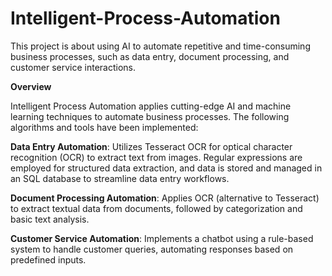 # Intelligent-Process-Automation
This project is about using AI to  automate repetitive and time-consuming business processes, such as data entry, document processing, and customer service interactions.


**Overview**


Intelligent Process Automation applies cutting-edge AI and machine learning techniques to automate business processes. The following algorithms and tools have been implemented:

**Data Entry Automation**: Utilizes Tesseract OCR for optical character recognition (OCR) to extract text from images. Regular expressions are employed for structured data extraction, and data is stored and managed in an SQL database to streamline data entry workflows.

**Document Processing Automation**: Applies OCR (alternative to Tesseract) to extract textual data from documents, followed by categorization and basic text analysis.

**Customer Service Automation**: Implements a chatbot using a rule-based system to handle customer queries, automating responses based on predefined inputs.
